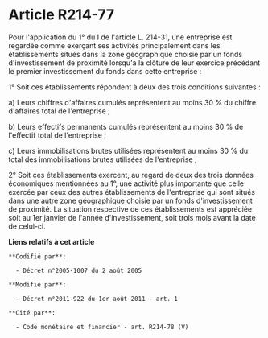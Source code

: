 # Article R214-77

Pour l'application du 1° du I de l'article L. 214-31, une entreprise est regardée comme exerçant ses activités principalement
dans les établissements situés dans la zone géographique choisie par un fonds d'investissement de proximité lorsqu'à la
clôture de leur exercice précédant le premier investissement du fonds dans cette entreprise :

1° Soit ces établissements répondent à deux des trois conditions suivantes :

a) Leurs chiffres d'affaires cumulés représentent au moins 30 % du chiffre d'affaires total de l'entreprise ;

b) Leurs effectifs permanents cumulés représentent au moins 30 % de l'effectif total de l'entreprise ;

c) Leurs immobilisations brutes utilisées représentent au moins 30 % du total des immobilisations brutes utilisées de
l'entreprise ;

2° Soit ces établissements exercent, au regard de deux des trois données économiques mentionnées au 1°, une activité plus
importante que celle exercée par ceux des autres établissements de l'entreprise qui sont situés dans une autre zone
géographique choisie par un fonds d'investissement de proximité. La situation respective de ces établissements est appréciée
soit au 1er janvier de l'année d'investissement, soit trois mois avant la date de celui-ci.

**Liens relatifs à cet article**

	**Codifié par**:

	  - Décret n°2005-1007 du 2 août 2005

	**Modifié par**:

	  - Décret n°2011-922 du 1er août 2011 - art. 1

	**Cité par**:

	  - Code monétaire et financier - art. R214-78 (V)

